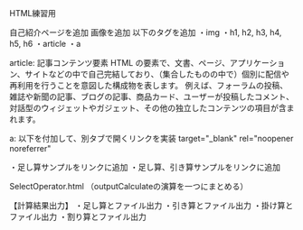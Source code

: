 HTML練習用

自己紹介ページを追加
画像を追加
以下のタグを追加
・img
・h1, h2, h3, h4, h5, h6
・article
・a

article: 記事コンテンツ要素
HTML の要素で、文書、ページ、アプリケーション、サイトなどの中で自己完結しており、（集合したものの中で）個別に配信や再利用を行うことを意図した構成物を表します。
例えば、フォーラムの投稿、雑誌や新聞の記事、ブログの記事、商品カード、ユーザーが投稿したコメント、対話型のウィジェットやガジェット、その他の独立したコンテンツの項目が含まれます。

a: 以下を付加して、別タブで開くリンクを実装
target="_blank" rel="noopener noreferrer"

・足し算サンプルをリンクに追加
・足し算、引き算サンプルをリンクに追加

SelectOperator.html
（outputCalculateの演算を一つにまとめる）

【計算結果出力】
・足し算とファイル出力
・引き算とファイル出力
・掛け算とファイル出力
・割り算とファイル出力
